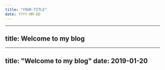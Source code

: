 ```yaml
---
title: "YOUR-TITLE"
date: YYYY-MM-DD
---
```


---
title: Welcome to my blog
---

---
title: "Welcome to my blog"
date: 2019-01-20
---

